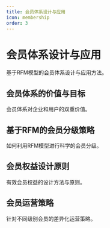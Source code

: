 ```yaml
---
title: 会员体系设计与应用
icon: membership
order: 3
---
```


# 会员体系设计与应用

基于RFM模型的会员体系设计与应用方法。

## 会员体系的价值与目标

会员体系对企业和用户的双重价值。

## 基于RFM的会员分级策略

如何利用RFM模型进行科学的会员分级。

## 会员权益设计原则

有效会员权益的设计方法与原则。

## 会员运营策略

针对不同级别会员的差异化运营策略。

